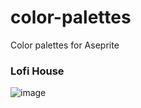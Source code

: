 # color-palettes

Color palettes for Aseprite

### Lofi House
![image](https://github.com/user-attachments/assets/05a4fd2e-5578-409f-bd12-4f6608efb1cc)
